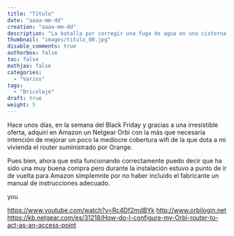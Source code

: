 ```yaml
---
title: "Título"
date: "aaaa-mm-dd"
creation: "aaaa-mm-dd"
description: "La batalla por corregir una fuga de agua en una cisterna Roca de doble pulsador."
thumbnail: "images/titulo_00.jpg"
disable_comments: true
authorbox: false
toc: false
mathjax: false
categories:
  - "Varios"
tags:
  - "Bricolaje"
draft: true
weight: 5
---
```

Hace unos días, en la semana del Black Friday y gracias a una irresistible oferta, adquirí en Amazon un Netgear Orbi con la más que necesaria intención de mejorar un poco la mediocre cobertura wifi de la que dota a mi vivienda el router suministrado por Orange.

Pues bien, ahora que esta funcionando correctamente puedo decir que ha sido una muy buena compra pero durante la instalación estuvo a punto de ir de vuelta para Amazon simplemnte por no haber incluido el fabricante un manual de instrucciones adecuado.

you

https://www.youtube.com/watch?v=Rc4Df2mdBYk
http://www.orbilogin.net
https://kb.netgear.com/es/31218/How-do-I-configure-my-Orbi-router-to-act-as-an-access-point
